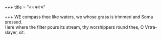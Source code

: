 +++
title = "०१ वयं घ"

+++
WE compass thee like waters, we whose grass is trimmed and Soma pressed.  
     Here where the filter pours its stream, thy worshippers round thee, O Vrtra-slayer, sit.